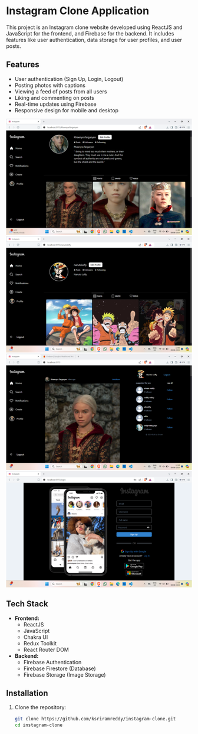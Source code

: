 # Instagram Clone Application

This project is an Instagram clone website developed using ReactJS and JavaScript for the frontend, and Firebase for the backend. It includes features like user authentication, data storage for user profiles, and user posts.

## Features

- User authentication (Sign Up, Login, Logout)
- Posting photos with captions
- Viewing a feed of posts from all users
- Liking and commenting on posts
- Real-time updates using Firebase
- Responsive design for mobile and desktop

<img src="projectPics/img1.png" alt=""/>
<img src="projectPics/img2.png" alt=""/>
<img src="projectPics/img3.png" alt=""/>
<img src="projectPics/img4.png" alt=""/>

## Tech Stack

- **Frontend:**
  - ReactJS
  - JavaScript
  - Chakra UI
  - Redux Toolkit
  - React Router DOM
- **Backend:**
  - Firebase Authentication
  - Firebase Firestore (Database)
  - Firebase Storage (Image Storage)

## Installation

1. Clone the repository:
   ```bash
   git clone https://github.com/ksriramreddy/instagram-clone.git
   cd instagram-clone
